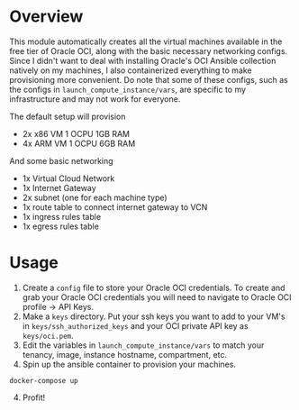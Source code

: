 # Overview
This module automatically creates all the virtual machines available in the free tier of Oracle OCI, along with the basic necessary networking configs. Since I didn't want to deal with installing Oracle's OCI Ansible collection natively on my machines, I also containerized everything to make provisioning more convenient. Do note that some of these configs, such as the configs in `launch_compute_instance/vars`, are specific to my infrastructure and may not work for everyone.

The default setup will provision
- 2x x86 VM 1 OCPU 1GB RAM
- 4x ARM VM 1 OCPU 6GB RAM

And some basic networking
- 1x Virtual Cloud Network
- 1x Internet Gateway
- 2x subnet (one for each machine type)
- 1x route table to connect internet gateway to VCN
- 1x ingress rules table
- 1x egress rules table

# Usage
1. Create a `config` file to store your Oracle OCI credentials. To create and grab your Oracle OCI credentials you will need to navigate to Oracle OCI profile -> API Keys.
2. Make a `keys` directory. Put your ssh keys you want to add to your VM's in `keys/ssh_authorized_keys` and your OCI private API key as `keys/oci.pem`.
3. Edit the variables in `launch_compute_instance/vars` to match your tenancy, image, instance hostname, compartment, etc.
4. Spin up the ansible container to provision your machines.
```
docker-compose up
```
4. Profit!
